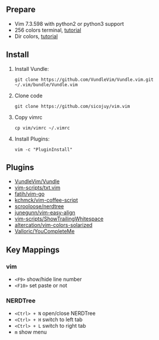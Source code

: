 ## Prepare

* Vim 7.3.598 with python2 or python3 support
* 256 colors terminal, [tutorial](http://www.robmeerman.co.uk/unix/256colours)
* Dir colors, [tutorial](https://github.com/seebi/dircolors-solarized)

## Install

1. Install Vundle:

   `git clone https://github.com/VundleVim/Vundle.vim.git ~/.vim/bundle/Vundle.vim`
   
2. Clone code

   `git clone https://github.com/sicojuy/vim.vim`

3. Copy vimrc

   `cp vim/vimrc ~/.vimrc`

4. Install Plugins:

   `vim -c "PluginInstall"`
   
## Plugins

* [VundleVim/Vundle](https://github.com/VundleVim/Vundle.vim)
* [vim-scripts/txt.vim](https://github.com/vim-scripts/txt.vim)
* [fatih/vim-go](https://github.com/fatih/vim-go)
* [kchmck/vim-coffee-script](https://github.com/kchmck/vim-coffee-script)
* [scrooloose/nerdtree](https://github.com/scrooloose/nerdtree)
* [junegunn/vim-easy-align](https://github.com/junegunn/vim-easy-align)
* [vim-scripts/ShowTrailingWhitespace](https://github.com/vim-scripts/ShowTrailingWhitespace)
* [altercation/vim-colors-solarized](https://github.com/altercation/vim-colors-solarized)
* [Valloric/YouCompleteMe](https://github.com/Valloric/YouCompleteMe)

## Key Mappings

### vim

* `<F9>` show/hide line number
* `<F10>` set paste or not

### NERDTree

* `<Ctrl> + N` open/close NERDTree
* `<Ctrl> + H` switch to left tab
* `<Ctrl> + L` switch to right tab
* `m` show menu
